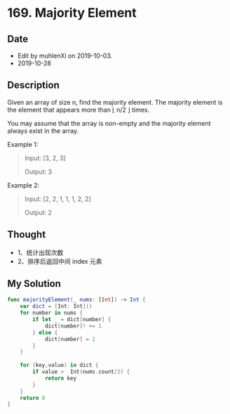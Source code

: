 # 169. Majority Element

## Date

- Edit by muhlenXi on 2019-10-03.
- 2019-10-28

## Description

Given an array of size n, find the majority element. The majority element is the element that appears more than ⌊ n/2 ⌋ times.

You may assume that the array is non-empty and the majority element always exist in the array.

Example 1:

> Input: [3, 2, 3]
> 
> Output: 3

Example 2:

> Input: [2, 2, 1, 1, 1, 2, 2]
> 
> Output: 2


## Thought

- 1、统计出现次数
- 2、排序后返回中间 index 元素

## My Solution

```swift
func majorityElement(_ nums: [Int]) -> Int {
    var dict = [Int: Int]()
    for number in nums {
        if let _ = dict[number] {
            dict[number]! += 1
        } else {
            dict[number] = 1
        }
    }
    
    for (key,value) in dict {
        if value >  Int(nums.count/2) {
            return key
        }
    }
    return 0
}
```

